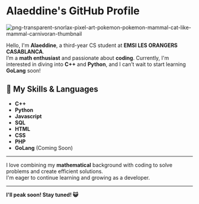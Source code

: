 # Alaeddine's GitHub Profile

![png-transparent-snorlax-pixel-art-pokemon-pokemon-mammal-cat-like-mammal-carnivoran-thumbnail](https://github.com/user-attachments/assets/daedb1b3-a69a-4762-9408-7fa25afd89d2)

Hello, I'm **Alaeddine**, a third-year CS student at **EMSI LES ORANGERS CASABLANCA**.  
I’m a **math enthusiast** and passionate about **coding**. Currently, I'm interested in diving into **C++** and **Python**, and I can’t wait to start learning **GoLang** soon!  

## 🚀 My Skills & Languages
- **C++**  
- **Python**
- **Javascript**
- **SQL**
- **HTML**
- **CSS**
- **PHP**  
- **GoLang** (Coming Soon)  

---

I love combining my **mathematical** background with coding to solve problems and create efficient solutions.  
I'm eager to continue learning and growing as a developer.

---

**I'll peak soon! Stay tuned! 😺**  
